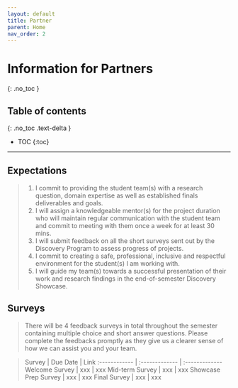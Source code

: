 ```yaml
---
layout: default
title: Partner
parent: Home
nav_order: 2
---
```


# **Information for Partners**
{: .no_toc }

## Table of contents
{: .no_toc .text-delta }

- TOC
{:toc}

---

## Expectations
  > 1. I commit to providing the student team(s) with a research question, domain expertise as well as established finals deliverables and goals.
  > 1. I will assign a knowledgeable mentor(s) for the project duration who will maintain regular communication with the student team and commit to meeting with them once a week for at least 30 mins.
  > 1. I will submit feedback on all the short surveys sent out by the Discovery Program to assess progress of projects.
  > 1. I commit to creating a safe, professional, inclusive and respectful environment for the student(s) I am working with.
  > 1. I will guide my team(s) towards a successful presentation of their work and research findings in the end-of-semester Discovery Showcase.

## Surveys
   > There will be 4 feedback surveys in total throughout the semester containing multiple choice and short answer questions. Please complete the feedbacks promptly as they give us a clearer sense of how we can assist you and your team.

   >Survey | Due Date | Link
   :------------ | :------------- | :-------------
   Welcome Survey | xxx | xxx
   Mid-term Survey | xxx | xxx
   Showcase Prep Survey | xxx | xxx
   Final Survey | xxx | xxx
